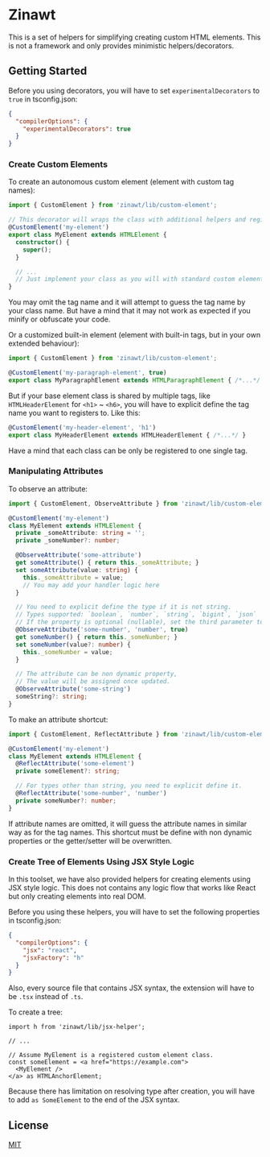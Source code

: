 # Zinawt
This is a set of helpers for simplifying creating custom HTML elements.
This is not a framework and only provides minimistic helpers/decorators.

## Getting Started
Before you using decorators, you will have to set `experimentalDecorators` to `true` in tsconfig.json:
```json
{
  "compilerOptions": {
    "experimentalDecorators": true
  }
}
```

### Create Custom Elements
To create an autonomous custom element (element with custom tag names):
```ts
import { CustomElement } from 'zinawt/lib/custom-element';

// This decorator will wraps the class with additional helpers and registers it.
@CustomElement('my-element')
export class MyElement extends HTMLElement {
  constructor() {
    super();
  }

  // ...
  // Just implement your class as you will with standard custom elements.
}
```
You may omit the tag name and it will attempt to guess the tag name by your class name.
But have a mind that it may not work as expected if you minify or obfuscate your code.

Or a customized built-in element (element with built-in tags, but in your own extended behaviour):
```ts
import { CustomElement } from 'zinawt/lib/custom-element';

@CustomElement('my-paragraph-element', true)
export class MyParagraphElement extends HTMLParagraphElement { /*...*/ }
```

But if your base element class is shared by multiple tags, like `HTMLHeaderElement` for `<h1>` ~ `<h6>`,
you will have to explicit define the tag name you want to registers to. Like this:
```ts
@CustomElement('my-header-element', 'h1')
export class MyHeaderElement extends HTMLHeaderElement { /*...*/ }
```
Have a mind that each class can be only be registered to one single tag.

### Manipulating Attributes
To observe an attribute:
```ts
import { CustomElement, ObserveAttribute } from 'zinawt/lib/custom-element';

@CustomElement('my-element')
class MyElement extends HTMLElement {
  private _someAttribute: string = '';
  private _someNumber?: number;

  @ObserveAttribute('some-attribute')
  get someAttribute() { return this._someAttribute; }
  set someAttribute(value: string) {
    this._someAttribute = value;
    // You may add your handler logic here
  }

  // You need to explicit define the type if it is not string.
  // Types supported: `boolean`, `number`, `string`, `bigint`, `json`
  // If the property is optional (nullable), set the third parameter to `true`.
  @ObserveAttribute('some-number', 'number', true)
  get someNumber() { return this._someNumber; }
  set someNumber(value?: number) {
    this._someNumber = value;
  }

  // The attribute can be non dynamic property,
  // The value will be assigned once updated.
  @ObserveAttribute('some-string')
  someString?: string;
}
```

To make an attribute shortcut:
```ts
import { CustomElement, ReflectAttribute } from 'zinawt/lib/custom-element';

@CustomElement('my-element')
class MyElement extends HTMLElement {
  @ReflectAttribute('some-element')
  private someElement?: string;

  // For types other than string, you need to explicit define it.
  @ReflectAttribute('some-number', 'number')
  private someNumber?: number;
}
```
If attribute names are omitted, it will guess the attribute names in similar way as for the tag names.
This shortcut must be define with non dynamic properties or the getter/setter will be overwritten.


### Create Tree of Elements Using JSX Style Logic
In this toolset, we have also provided helpers for creating elements using JSX style logic.
This does not contains any logic flow that works like React but only creating elements into real DOM.

Before you using these helpers, you will have to set the following properties in tsconfig.json:
```json
{
  "compilerOptions": {
    "jsx": "react",
    "jsxFactory": "h"
  }
}
```

Also, every source file that contains JSX syntax, the extension will have to be `.tsx` instead of `.ts`.

To create a tree:
```tsx
import h from 'zinawt/lib/jsx-helper';

// ...

// Assume MyElement is a registered custom element class.
const someElement = <a href="https://example.com">
  <MyElement />
</a> as HTMLAnchorElement;
```
Because there has limitation on resolving type after creation, you will have to add `as SomeElement` to the end of the JSX syntax.


## License

[MIT](LICENSE)